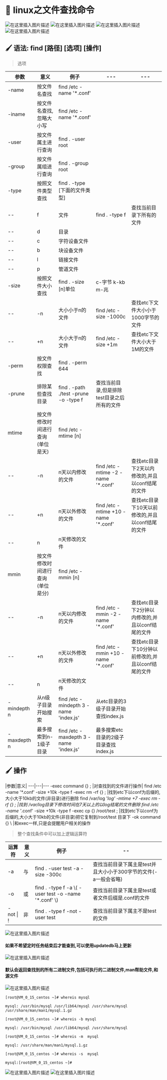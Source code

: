 # :green_book: linux之文件查找命令

![在这里插入图片描述](https://img-blog.csdnimg.cn/20200220114115934.png?x-oss-process=image/watermark,type_ZmFuZ3poZW5naGVpdGk,shadow_10,text_aHR0cHM6Ly9ibG9nLmNzZG4ubmV0L2xpeGlhb2xvbmcyNDAwMzU=,size_16,color_FFFFFF,t_70)
![在这里插入图片描述](https://img-blog.csdnimg.cn/20200220114143382.png?x-oss-process=image/watermark,type_ZmFuZ3poZW5naGVpdGk,shadow_10,text_aHR0cHM6Ly9ibG9nLmNzZG4ubmV0L2xpeGlhb2xvbmcyNDAwMzU=,size_16,color_FFFFFF,t_70)
![在这里插入图片描述](https://img-blog.csdnimg.cn/20200220113840530.png?x-oss-process=image/watermark,type_ZmFuZ3poZW5naGVpdGk,shadow_10,text_aHR0cHM6Ly9ibG9nLmNzZG4ubmV0L2xpeGlhb2xvbmcyNDAwMzU=,size_16,color_FFFFFF,t_70)
![在这里插入图片描述](https://img-blog.csdnimg.cn/2020022011405441.png?x-oss-process=image/watermark,type_ZmFuZ3poZW5naGVpdGk,shadow_10,text_aHR0cHM6Ly9ibG9nLmNzZG4ubmV0L2xpeGlhb2xvbmcyNDAwMzU=,size_16,color_FFFFFF,t_70)

## :paintbrush: 语法: find [路径] [选项] [操作]
> 选项

参数|意义|例子|---|---|
---|---|---|---|---
-name |  按文件名查找| find /etc -name '*.conf'|
-iname |  按文件名查找,忽略大小写| find /etc -name '*.conf'
-user   |按文件属主进行查询|find . -user root
-group  |按文件属组进行查询|find . -group root
-type| 按照文件类型查找| find . -type [下面的文件类型]
--|f|文件|find . -type f |查找当前目录下所有的文件
--|d|目录
--|c|字符设备文件
--|b|块设备文件
--|l|链接文件
--|p|管道文件
-size| 按照文件大小查找| find . -size [n]单位| c-字节 k-kb m-兆
--|-n|大小小于n的文件| find /etc -size -1000c|查找etc下文件大小小于1000字节的文件
--|+n|大小大于n的文件| find /etc -size +1m|查找etc下文件大小大于1M的文件
-perm  | 按文件权限查找|find . -perm 644
-prune | 排除某些查找目录|find . -path ./test -prune -o -type f|查找当前目录,但是排除test目录之后所有的文件
mtime  |按文件修改时间进行查询(单位是天)|find /etc -mtime [n]|
--|-n|n天以内修改的文件| find /etc -mtime -2 -name '*.conf'|查找etc目录下2天以内修改的,并且以conf结尾的文件
--|+n|n天以外修改的文件|find /etc -mtime +10 -name '*.conf'|查找etc目录下10天以前修改的,并且以conf结尾的文件
--|n|n天修改的文件|
mmin  |按文件修改时间进行查询(单位是分)|find /etc -mmin [n]|
--|-n|n天以内修改的文件| find /etc -mmin -2 -name '*.conf'|查找etc目录下2分钟以内修改的,并且以conf结尾的文件
--|+n|n天以外修改的文件|find /etc -mmin +10 -name '*.conf'|查找etc目录下10分钟以前修改的,并且以conf结尾的文件
--|n|n天修改的文件|
-mindepth n|从n级子目录开始搜索|find /etc -mindepth 3 -name 'index.js'|从etc目录的3级子目录开始查找index.js
-maxdepth n|最多搜索到n-1级子目录|find /etc -maxdepth 3 -name 'index.js'|最多搜索etc目录的2级子目录查找index.js
## :paintbrush: 操作

|参数|意义|
---|---|---
-exec command {} \; |对查找到的文件进行操作|
find /etc -name '*.conf' -size +10k -type f -exec rm -rf {} \; |找到etc下以conf为后缀的,大小大于10kb的文件(非目录)进行删除
find /var/log  '*log' -mtime +7 -exec rm -rf {} \; |找到 /var/log目录下修改时间在7天以上的以log结尾的文件删除
find /etc -name '*.conf' -size +10k -type f -exec cp {} /root/test \; |找到etc下以conf为后缀的,大小大于10kb的文件(非目录)把它复制到/root/test 目录下
-ok command {} \ |和exec一样,只是会提醒用户相关的操作
> 整个查找条件中可以加上逻辑运算符

运算符|意义|例子|--
---|---|---|---
-a|与|find . -user  test -a -size -300c|查找当前目录下属主是test并且大小小于300字节的文件(-a一般会省略)
-o|或|find . -type f -a \\( -user test -o -name '*.conf' \\)|查找当前目录下属主是test或者文件后缀是.conf的文件
-not \| !|非| find . -type f -not -user test|查找当前目录下属主不是test的文件

![在这里插入图片描述](https://img-blog.csdnimg.cn/20200220105358973.png?x-oss-process=image/watermark,type_ZmFuZ3poZW5naGVpdGk,shadow_10,text_aHR0cHM6Ly9ibG9nLmNzZG4ubmV0L2xpeGlhb2xvbmcyNDAwMzU=,size_16,color_FFFFFF,t_70)
#### 如果不希望定时任务结束后才能查到,可以使用updatedb马上更新
![在这里插入图片描述](https://img-blog.csdnimg.cn/20200220110735612.png?x-oss-process=image/watermark,type_ZmFuZ3poZW5naGVpdGk,shadow_10,text_aHR0cHM6Ly9ibG9nLmNzZG4ubmV0L2xpeGlhb2xvbmcyNDAwMzU=,size_16,color_FFFFFF,t_70)
#### 默认会返回查找到的所有二进制文件,包括可执行的二进制文件,man帮助文件,和源文件
![在这里插入图片描述](https://img-blog.csdnimg.cn/20200220111229979.png?x-oss-process=image/watermark,type_ZmFuZ3poZW5naGVpdGk,shadow_10,text_aHR0cHM6Ly9ibG9nLmNzZG4ubmV0L2xpeGlhb2xvbmcyNDAwMzU=,size_16,color_FFFFFF,t_70)
```
[root@VM_0_15_centos ~]# whereis mysql

mysql: /usr/bin/mysql /usr/lib64/mysql /usr/share/mysql /usr/share/man/man1/mysql.1.gz

[root@VM_0_15_centos ~]# whereis -b mysql

mysql: /usr/bin/mysql /usr/lib64/mysql /usr/share/mysql

[root@VM_0_15_centos ~]# whereis -m  mysql

mysql: /usr/share/man/man1/mysql.1.gz

[root@VM_0_15_centos ~]# whereis -s  mysql

mysql:[root@VM_0_15_centos ~]# 
```
![在这里插入图片描述](https://img-blog.csdnimg.cn/20200220113023331.png?x-oss-process=image/watermark,type_ZmFuZ3poZW5naGVpdGk,shadow_10,text_aHR0cHM6Ly9ibG9nLmNzZG4ubmV0L2xpeGlhb2xvbmcyNDAwMzU=,size_16,color_FFFFFF,t_70)
![在这里插入图片描述](https://img-blog.csdnimg.cn/20200220113112501.png?x-oss-process=image/watermark,type_ZmFuZ3poZW5naGVpdGk,shadow_10,text_aHR0cHM6Ly9ibG9nLmNzZG4ubmV0L2xpeGlhb2xvbmcyNDAwMzU=,size_16,color_FFFFFF,t_70)